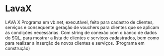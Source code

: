 # LavaX
LAVA X
Programa em vb.net, executável, feito para cadastro de clientes, serviços 
e consequente geração de vouchers para clientes que se aplicam às condições
necessárias. Com string de conexão com o banco de dados do SQL, para 
mostrar a lista de clientes e serviços cadastrados, bem como para realizar
a inserção de novos clientes e serviços. (Programa em construção)
